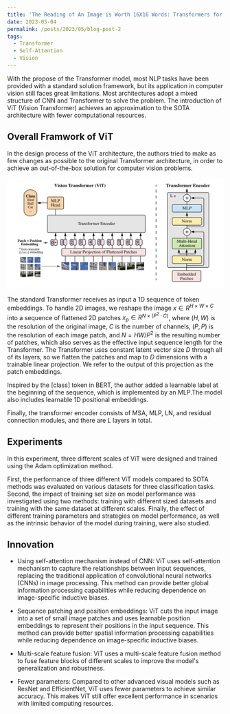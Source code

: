 ```yaml
---
title: 'The Reading of An Image is Worth 16X16 Words: Transformers for Image Recognition at Scale'
date: 2023-05-04
permalink: /posts/2023/05/blog-post-2
tags:
  - Transformer
  - Self-Attention
  - Vision
---
```


With the propose of the Transformer model, most NLP tasks have been provided with a standard solution framework, but its application in computer vision still faces great limitations. Most architectures adopt a mixed structure of CNN and Transformer to solve the problem. The introduction of ViT (Vision Transformer) achieves an approximation to the SOTA architecture with fewer computational resources.

## Overall Framwork of ViT

In the design process of the ViT architecture, the authors tried to make as few changes as possible to the original Transformer architecture, in order to achieve an out-of-the-box solution for computer vision problems.

![framwork](/images/2023/05/post2/pic0.png)

The standard Transformer receives as input a 1D sequence of token embeddings. To handle 2D images, we reshape the image $x\in R^{H×W×C}$ into a sequence of flattened 2D patches $x_p \in R^{N×(P^2·C)}$, where $(H, W)$ is the resolution of the original image, $C$ is the number of channels, $(P, P)$ is the resolution of each image patch, and $N = HW/P^2$ is the resulting number of patches, which also serves as the effective input sequence length for the Transformer. The Transformer uses constant latent vector size $D$ through all of its layers, so we flatten the patches and map to $D$ dimensions with a trainable linear projection. We refer to the output of this projection as the patch embeddings.

Inspired by the [class] token in BERT, the author added a learnable label at the beginning of the sequence, which is implemented by an MLP.The model also includes learnable 1D positional embeddings.

Finally, the transformer encoder consists of MSA, MLP, LN, and residual connection modules, and there are $L$ layers in total.

## Experiments
In this experiment, three different scales of ViT were designed and trained using the Adam optimization method.

First, the performance of three different ViT models compared to SOTA methods was evaluated on various datasets for three classification tasks. Second, the impact of training set size on model performance was investigated using two methods: training with different sized datasets and training with the same dataset at different scales. Finally, the effect of different training parameters and strategies on model performance, as well as the intrinsic behavior of the model during training, were also studied.

## Innovation
* Using self-attention mechanism instead of CNN: ViT uses self-attention mechanism to capture the relationships between input sequences, replacing the traditional application of convolutional neural networks (CNNs) in image processing. This method can provide better global information processing capabilities while reducing dependence on image-specific inductive biases.

* Sequence patching and position embeddings: ViT cuts the input image into a set of small image patches and uses learnable position embeddings to represent their positions in the input sequence. This method can provide better spatial information processing capabilities while reducing dependence on image-specific inductive biases.

* Multi-scale feature fusion: ViT uses a multi-scale feature fusion method to fuse feature blocks of different scales to improve the model's generalization and robustness.

* Fewer parameters: Compared to other advanced visual models such as ResNet and EfficientNet, ViT uses fewer parameters to achieve similar accuracy. This makes ViT still offer excellent performance in scenarios with limited computing resources.